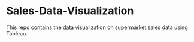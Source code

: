 # Sales-Data-Visualization
This repo contains the data visualization on supermarket sales data using Tableau.

